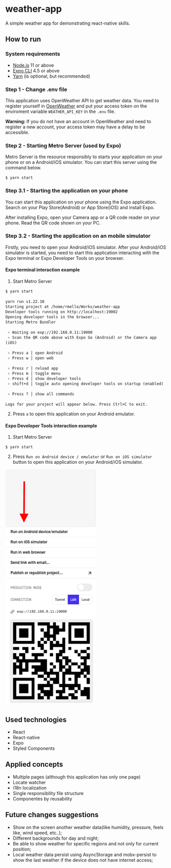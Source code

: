 weather-app
===========

A simple weather app for demonstrating react-native skills.

How to run
----------

### System requirements

- [Node.js](https://nodejs.org/en/) 11 or above
- [Expo CLI](https://docs.expo.io/) 4.5 or above
- [Yarn](https://yarnpkg.com/getting-started/install) (is optional, but recommended)

### Step 1 - Change .env file

This application uses OpenWeather API to get weather data. You need to register yourself in [OpenWeather](https://openweathermap.org/) and put your access token on the enviroment variable `WEATHER_API_KEY` in the `.env` file.

**Warning:** If you do not have an account in OpenWeather and need to register a new account, your access token may have a delay to be accessible.

### Step 2 - Starting Metro Server (used by Expo)

Metro Server is the resource responsibly to starts your application on your phone or on a Android/iOS simulator. You can start this server using the command below.

```
$ yarn start
```

### Step 3.1 - Starting the application on your phone

You can start this application on your phone using the Expo application. Search on your Play Store(Android) or App Store(iOS) and install Expo.

After installing Expo, open your Camera app or a QR code reader on your phone. Read the QR code shown on your PC.

### Step 3.2 - Starting the application on an mobile simulator

Firstly, you need to open your Android/iOS simulator. After your Android/iOS simulator is started, you need to start this application interacting with the Expo terminal or Expo Developer Tools on your browser.

#### **Expo terminal interaction example**

1. Start Metro Server
```
$ yarn start

yarn run v1.22.10
Starting project at /home/rmello/Works/weather-app
Developer tools running on http://localhost:19002
Opening developer tools in the browser...
Starting Metro Bundler

 › Waiting on exp://192.168.0.11:19000
 › Scan the QR code above with Expo Go (Android) or the Camera app (iOS)

 › Press a │ open Android
 › Press w │ open web

 › Press r │ reload app
 › Press m │ toggle menu
 › Press d │ show developer tools
 › shift+d │ toggle auto opening developer tools on startup (enabled)

 › Press ? │ show all commands

Logs for your project will appear below. Press Ctrl+C to exit.

```

2. Press `a` to open this application on your Android emulator.

#### **Expo Developer Tools interaction example**

1. Start Metro Server

```
$ yarn start
```

2. Press `Run on Android device / emulator` or `Run on iOS simulator` button to open this application on your Android/iOS simulator.

![how run using expo developer tools example](docs/images/running-expo-developer-tools-example.png)

Used technologies
-----------------

- React
- React-native
- Expo
- Styled Components

Applied concepts
----------------

- Multiple pages (although this application has only one page)
- Locate watcher
- i18n localization
- Single responsibility file structure
- Componentes by reusability

Future changes suggestions
--------------------------

- Show on the screen another weather data(like humidity, pressure, feels like, wind speed, etc..);
- Different backgrounds for day and night;
- Be able to show weather for specific regions and not only for current position;
- Local weather data persist using AsyncStorage and mobx-persist to show the last weather if the device does not have internet access;
